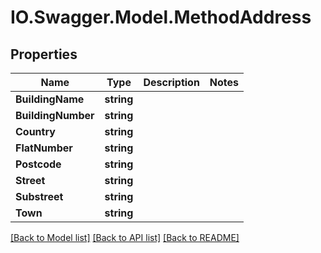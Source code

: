 # IO.Swagger.Model.MethodAddress
## Properties

Name | Type | Description | Notes
------------ | ------------- | ------------- | -------------
**BuildingName** | **string** |  | 
**BuildingNumber** | **string** |  | 
**Country** | **string** |  | 
**FlatNumber** | **string** |  | 
**Postcode** | **string** |  | 
**Street** | **string** |  | 
**Substreet** | **string** |  | 
**Town** | **string** |  | 

[[Back to Model list]](../README.md#documentation-for-models) [[Back to API list]](../README.md#documentation-for-api-endpoints) [[Back to README]](../README.md)

